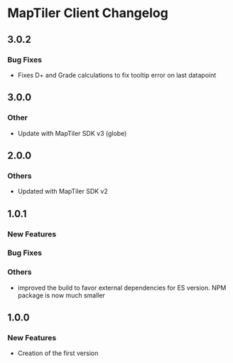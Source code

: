 # MapTiler Client Changelog

## 3.0.2
### Bug Fixes
- Fixes D+ and Grade calculations to fix tooltip error on last datapoint

## 3.0.0
### Other
- Update with MapTiler SDK v3 (globe)

## 2.0.0
### Others
- Updated with MapTiler SDK v2

## 1.0.1
### New Features
### Bug Fixes
### Others
- improved the build to favor external dependencies for ES version. NPM package is now much smaller

## 1.0.0
### New Features
- Creation of the first version

